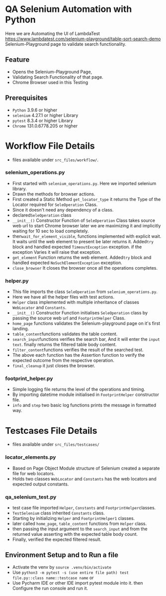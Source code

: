 # QA Selenium Automation with Python

Here we are Automating the UI of LambdaTest https://www.lambdatest.com/selenium-playground/table-sort-search-demo Selenium-Playground page to validate search functionality.

## Feature
- Opens the Selenium-Playground Page,
- Validating Search Functionality of that page.
- Chrome Browser used in this Testing

## Prerequisites
- `Python` 3.9.6 or higher
- `selenium` 4.27.1 or higher Library
- `pytest` 8.3.4 or higher Library
- `Chrome` 131.0.6778.205 or higher

# Workflow File Details
- files available under `src_files/workflow/`.

### selenium_operations.py
- First started with `selenium_operations.py`. Here we imported selenium library.
- Drawn the methods for browser actions.
- First created a Static Method `get_locator_type` it returns the Type of the Locator required for `SeleOperation` Class.
- Since it doesn't need any dependency of a class.
- declared`SeleOperation` class
- `__init__()` Constructor Function of `SeleOperation` Class takes source web url to start Chrome browser later we are maximizing it and implicitly waiting for 10 sec to load completely.
- then`wait_for_element_visible`, functions implemented with explicit wait. It waits until the web element to present be later returns it. Added`try` block and handled expected `TimeoutException` exception. if the exception Varies it will raise that exception.
- `get_element` Function returns the web element.  Added`try` block and handled expected `NoSuchElementException` exception.
- `close_browser` It closes the browser once all the operations completes.
### helper.py
- This file imports the class `SeleOperation` from `selenium_operations.py`.
- Here we have all the helper files with test actions.
- `Helper` class implemented with multiple inheritance of classes `WebLocator` and `Constants`.
- `__init__()` Constructor Function initialises `SeleOperation` class by passing the source web url and `FootprintHelper` Class.
- `home_page` functions validates the Selenium-playground page on it's first landing.
- `table_content`functions validates the table content.
- `search_input`functions verifies the search bar, And it will enter the `input text`. finally returns the filtered table body content.
- `filter_content`functions verifies the result of the searched test.
- The above each function has the Assertion function to verify the expected outcome from the respective operation.
- `final_cleanup` it just closes the browser.
### footprint_helper.py
- Simple logging file returns the level of the operations and timing.
- By importing datetime module initialised in `FootprintHelper` constructor file.
- `info` and `step` two basic log functions prints the message in formatted way.

# Testcases File Details
- files available under `src_files/testcases/`

### locator_elements.py
- Based on Page Object Module structure of Selenium created a separate file for web locators. 
- Holds two classes `WebLocator` and `Constants` has the web locators and expected output constants.
### qa_selenium_test.py
- test case file imported `Helper`, `Constants` and `FootprintHelper`classes.
- `TestSelenium` class inherited `Constants` class.
- Starting by initializing `Helper` and `FootprintHelper1` classes.
- later called `home_page`, `table_content` functions from `Helper` class.
- then passing the input argument to the `search_input` and from the returned value asserting with the expected table body count.
- Finally, verified the expected filtered result.

## Environment Setup and to Run a file
- Activate the venv by `source .venv/bin/activate`
- Use `python3 -m pytest -s (use entire file path) test file.py::class name::testcase name` or 
- Use Pycharm IDE or other IDE import pytest module into it. then Configure the run console and run it.  
